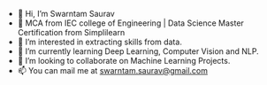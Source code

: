 - 👋 Hi, I’m Swarntam Saurav
- 🏫 MCA from IEC college of Engineering | Data Science Master Certification from Simplilearn
- 👀 I’m interested in extracting skills from data.
- 🌱 I’m currently learning Deep Learning, Computer Vision and NLP.
- 💞️ I’m looking to collaborate on Machine Learning Projects.
- 📫 You can mail me at swarntam.saurav@gmail.com

<!---
swarntam/swarntam is a ✨ special ✨ repository because its `README.md` (this file) appears on your GitHub profile.
You can click the Preview link to take a look at your changes.
--->
